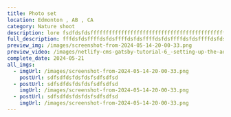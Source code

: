 ```yaml
---
title: Photo set
location: Edmonton , AB , CA
category: Nature shoot
description: lore fsdfdsfdsffffffffffffffffffffffffffffffffffffffffffffff
full_description: fffdsfdsffffdsfdsffffdsfdsffffdsfdsffffdsfdsffffdsfdsffffdsfdsffffdsfdsffffdsfdsffffdsfdsffffdsfdsffffdsfdsffffdsfdsf
preview_img: /images/screenshot-from-2024-05-14-20-00-33.png
preview_video: /images/netlify-cms-gatsby-tutorial-6_-setting-up-the-admin-file.mp4
complete_date: 2024-05-21
all_imgs:
  - imgUrl: /images/screenshot-from-2024-05-14-20-00-33.png
    postUrl: sdfsdfdsfdsfdsfsdfsdfsd
  - postUrl: sdfsdfdsfdsfdsfsdfsdfsd
    imgUrl: /images/screenshot-from-2024-05-14-20-00-33.png
  - postUrl: sdfsdfdsfdsfdsfsdfsdfsd
    imgUrl: /images/screenshot-from-2024-05-14-20-00-33.png
---
```

